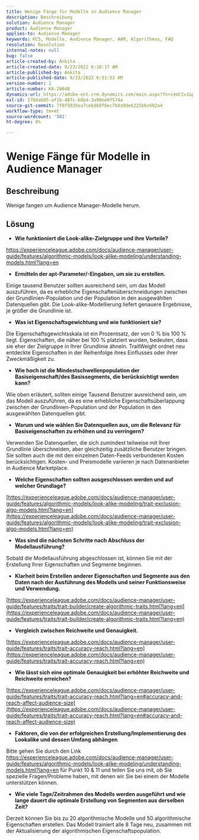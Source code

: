 ```yaml
---
title: Wenige Fänge für Modelle in Audience Manager
description: Beschreibung
solution: Audience Manager
product: Audience Manager
applies-to: Audience Manager
keywords: KCS, Modelle, Audience Manager, AAM, Algorithmus, FAQ
resolution: Resolution
internal-notes: null
bug: false
article-created-by: Ankita .
article-created-date: 9/23/2022 6:18:17 AM
article-published-by: Ankita .
article-published-date: 9/23/2022 6:51:53 AM
version-number: 1
article-number: KA-20640
dynamics-url: https://adobe-ent.crm.dynamics.com/main.aspx?forceUCI=1&pagetype=entityrecord&etn=knowledgearticle&id=e634477b-073b-ed11-9db1-0022480868ff
exl-id: 170da605-af1b-487c-b8b4-3a99ee9f574a
source-git-commit: 7f0f5035ea7cebd60f6ec7bda9de6225b6c602a4
workflow-type: tm+mt
source-wordcount: '501'
ht-degree: 0%

---
```


# Wenige Fänge für Modelle in Audience Manager

## Beschreibung

Wenige fangen um Audience Manager-Modelle herum.

## Lösung


- <b>Wie funktioniert die Look-alike-Zielgruppe und ihre Vorteile?</b>


https://experienceleague.adobe.com/docs/audience-manager/user-guide/features/algorithmic-models/look-alike-modeling/understanding-models.html?lang=en

- <b>Ermitteln der apt-Parameter/-Eingaben, um sie zu erstellen.</b>


Einige tausend Benutzer sollten ausreichend sein, um das Modell auszuführen, da es erhebliche Eigenschaftenüberschneidungen zwischen der Grundlinien-Population und der Population in den ausgewählten Datenquellen gibt. Die Look-alike-Modellierung liefert genauere Ergebnisse, je größer die Grundlinie ist.

- <b>Was ist Eigenschaftsgewichtung und wie funktioniert sie?</b>


Die Eigenschaftsgewichtsskala ist ein Prozentsatz, der von 0 % bis 100 % liegt. Eigenschaften, die näher bei 100 % platziert wurden, bedeuten, dass sie eher der Zielgruppe in Ihrer Grundlinie ähneln. TraitWeight ordnet neu entdeckte Eigenschaften in der Reihenfolge ihres Einflusses oder ihrer Zweckmäßigkeit zu.

- <b>Wie hoch ist die Mindestschwellenpopulation der Basiseigenschaft/des Basissegments, die berücksichtigt werden kann?</b>


Wie oben erläutert, sollten einige Tausend Benutzer ausreichend sein, um das Modell auszuführen, da es eine erhebliche Eigenschaftsüberlappung zwischen der Grundlinien-Population und der Population in den ausgewählten Datenquellen gibt.

- <b>Warum und wie wählen Sie Datenquellen aus, um die Relevanz für Basiseigenschaften zu erhöhen und zu verringern?</b>


Verwenden Sie Datenquellen, die sich zumindest teilweise mit Ihrer Grundlinie überschneiden, aber gleichzeitig zusätzliche Benutzer bringen. Sie sollten auch die mit den einzelnen Daten-Feeds verbundenen Kosten berücksichtigen. Kosten- und Preismodelle variieren je nach Datenanbieter in Audience Marketplace.

- <b>Welche Eigenschaften sollten ausgeschlossen werden und auf welcher Grundlage?</b>


[https://experienceleague.adobe.com/docs/audience-manager/user-guide/features/algorithmic-models/look-alike-modeling/trait-exclusion-algo-models.html?lang=en](https://experienceleague.adobe.com/docs/audience-manager/user-guide/features/algorithmic-models/look-alike-modeling/trait-exclusion-algo-models.html?lang=en)

- <b>Was sind die nächsten Schritte nach Abschluss der Modellausführung?</b>


Sobald die Modellausführung abgeschlossen ist, können Sie mit der Erstellung Ihrer Eigenschaften und Segmente beginnen.

- <b>Klarheit beim Erstellen anderer Eigenschaften und Segmente aus den Daten nach der Ausführung des Modells und seiner Funktionsweise und Verwendung.</b>


[https://experienceleague.adobe.com/docs/audience-manager/user-guide/features/traits/trait-builder/create-algorithmic-traits.html?lang=en](https://experienceleague.adobe.com/docs/audience-manager/user-guide/features/traits/trait-builder/create-algorithmic-traits.html?lang=en)

- <b>Vergleich zwischen Reichweite und Genauigkeit.</b>


[https://experienceleague.adobe.com/docs/audience-manager/user-guide/features/traits/trait-accuracy-reach.html?lang=en](https://experienceleague.adobe.com/docs/audience-manager/user-guide/features/traits/trait-accuracy-reach.html?lang=en)

- <b>Wie lässt sich eine optimale Genauigkeit bei erhöhter Reichweite und Reichweite erreichen?</b>


[https://experienceleague.adobe.com/docs/audience-manager/user-guide/features/traits/trait-accuracy-reach.html?lang=en#accuracy-and-reach-affect-audience-size](https://experienceleague.adobe.com/docs/audience-manager/user-guide/features/traits/trait-accuracy-reach.html?lang=en#accuracy-and-reach-affect-audience-size)

- <b>Faktoren, die von der erfolgreichen Erstellung/Implementierung des Lookalike und dessen Umfang abhängen</b>


Bitte gehen Sie durch den Link https://experienceleague.adobe.com/docs/audience-manager/user-guide/features/algorithmic-models/look-alike-modeling/understanding-models.html?lang=en für Punkt 10 &amp; 11 und teilen Sie uns mit, ob Sie spezielle Fragen/Probleme haben, mit denen wir Sie bei einem der Modelle unterstützen können.

- <b>Wie viele Tage/Zeitrahmen des Modells werden ausgeführt und wie lange dauert die optimale Erstellung von Segmenten aus derselben Zeit?</b>


Derzeit können Sie bis zu 20 algorithmische Modelle und 50 algorithmische Eigenschaften erstellen. Das Modell trainiert alle 8 Tage neu, zusammen mit der Aktualisierung der algorithmischen Eigenschaftspopulation.
